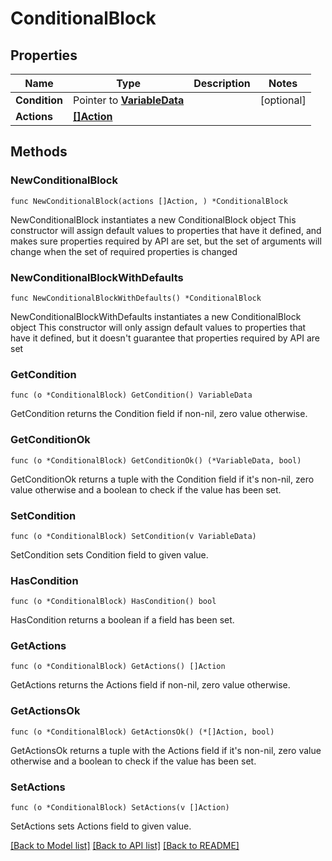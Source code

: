 # ConditionalBlock

## Properties

Name | Type | Description | Notes
------------ | ------------- | ------------- | -------------
**Condition** | Pointer to [**VariableData**](VariableData.md) |  | [optional] 
**Actions** | [**[]Action**](Action.md) |  | 

## Methods

### NewConditionalBlock

`func NewConditionalBlock(actions []Action, ) *ConditionalBlock`

NewConditionalBlock instantiates a new ConditionalBlock object
This constructor will assign default values to properties that have it defined,
and makes sure properties required by API are set, but the set of arguments
will change when the set of required properties is changed

### NewConditionalBlockWithDefaults

`func NewConditionalBlockWithDefaults() *ConditionalBlock`

NewConditionalBlockWithDefaults instantiates a new ConditionalBlock object
This constructor will only assign default values to properties that have it defined,
but it doesn't guarantee that properties required by API are set

### GetCondition

`func (o *ConditionalBlock) GetCondition() VariableData`

GetCondition returns the Condition field if non-nil, zero value otherwise.

### GetConditionOk

`func (o *ConditionalBlock) GetConditionOk() (*VariableData, bool)`

GetConditionOk returns a tuple with the Condition field if it's non-nil, zero value otherwise
and a boolean to check if the value has been set.

### SetCondition

`func (o *ConditionalBlock) SetCondition(v VariableData)`

SetCondition sets Condition field to given value.

### HasCondition

`func (o *ConditionalBlock) HasCondition() bool`

HasCondition returns a boolean if a field has been set.

### GetActions

`func (o *ConditionalBlock) GetActions() []Action`

GetActions returns the Actions field if non-nil, zero value otherwise.

### GetActionsOk

`func (o *ConditionalBlock) GetActionsOk() (*[]Action, bool)`

GetActionsOk returns a tuple with the Actions field if it's non-nil, zero value otherwise
and a boolean to check if the value has been set.

### SetActions

`func (o *ConditionalBlock) SetActions(v []Action)`

SetActions sets Actions field to given value.



[[Back to Model list]](../README.md#documentation-for-models) [[Back to API list]](../README.md#documentation-for-api-endpoints) [[Back to README]](../README.md)


